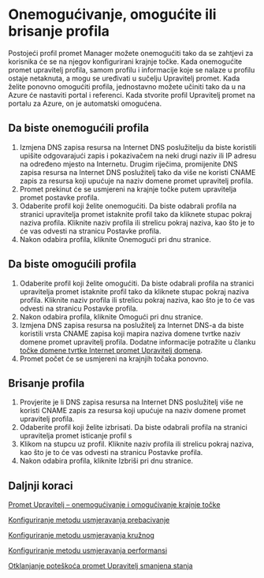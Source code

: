 <properties
   pageTitle="Onemogućivanje, omogućite ili brisanje profila promet Upravitelj | Microsoft Azure"
   description="U ovom se članku pronaći ćete raditi na promet upravitelj profila."
   services="traffic-manager"
   documentationCenter="na"
   authors="sdwheeler"
   manager="carmonm"
   editor="tysonn" />
<tags
   ms.service="traffic-manager"
   ms.devlang="na"
   ms.topic="article"
   ms.tgt_pltfrm="na"
   ms.workload="infrastructure-services"
   ms.date="10/18/2016"
   ms.author="sewhee" />
<!-- repub for nofollow -->

# <a name="disable-enable-or-delete-a-profile"></a>Onemogućivanje, omogućite ili brisanje profila


Postojeći profil promet Manager možete onemogućiti tako da se zahtjevi za korisnika će se na njegov konfigurirani krajnje točke. Kada onemogućite promet upravitelj profila, samom profilu i informacije koje se nalaze u profilu ostaje netaknuta, a mogu se uređivati u sučelju Upravitelj promet. Kada želite ponovno omogućiti profila, jednostavno možete učiniti tako da u na Azure će nastaviti portal i referenci. Kada stvorite profil Upravitelj promet na portalu za Azure, on je automatski omogućena.

## <a name="to-disable-a-profile"></a>Da biste onemogućili profila

1. Izmjena DNS zapisa resursa na Internet DNS poslužitelju da biste koristili upišite odgovarajući zapis i pokazivačem na neki drugi naziv ili IP adresu na određeno mjesto na Internetu. Drugim riječima, promijenite DNS zapisa resursa na Internet DNS poslužitelj tako da više ne koristi CNAME zapis za resursa koji upućuje na naziv domene promet upravitelj profila.
1. Promet prekinut će se usmjereni na krajnje točke putem upravitelja promet postavke profila.
1. Odaberite profil koji želite onemogućiti. Da biste odabrali profila na stranici upravitelja promet istaknite profil tako da kliknete stupac pokraj naziva profila. Kliknite naziv profila ili strelicu pokraj naziva, kao što je to će vas odvesti na stranicu Postavke profila.
1. Nakon odabira profila, kliknite Onemogući pri dnu stranice.

## <a name="to-enable-a-profile"></a>Da biste omogućili profila

1. Odaberite profil koji želite omogućiti. Da biste odabrali profila na stranici upravitelja promet istaknite profil tako da kliknete stupac pokraj naziva profila. Kliknite naziv profila ili strelicu pokraj naziva, kao što je to će vas odvesti na stranicu Postavke profila.
1. Nakon odabira profila, kliknite Omogući pri dnu stranice.
1. Izmjena DNS zapisa resursa na poslužitelj za Internet DNS-a da biste koristili vrsta CNAME zapisa koji mapira naziva domene tvrtke naziv domene promet upravitelj profila. Dodatne informacije potražite u članku [točke domene tvrtke Internet promet Upravitelj domena](traffic-manager-point-internet-domain.md).
1. Promet počet će se usmjereni na krajnjih točaka ponovno.

## <a name="delete-a-profile"></a>Brisanje profila


1. Provjerite je li DNS zapisa resursa na Internet DNS poslužitelj više ne koristi CNAME zapis za resursa koji upućuje na naziv domene promet upravitelj profila.
1. Odaberite profil koji želite izbrisati. Da biste odabrali profila na stranici upravitelja promet isticanje profil s
1. Klikom na stupcu uz profil. Kliknite naziv profila ili strelicu pokraj naziva, kao što je to će vas odvesti na stranicu Postavke profila.
1. Nakon odabira profila, kliknite Izbriši pri dnu stranice.

## <a name="next-steps"></a>Daljnji koraci

[Promet Upravitelj – onemogućivanje i omogućivanje krajnje točke](disable-or-enable-an-endpoint.md)

[Konfiguriranje metodu usmjeravanja prebacivanje](traffic-manager-configure-failover-routing-method.md)

[Konfiguriranje metodu usmjeravanja kružnog](traffic-manager-configure-round-robin-routing-method.md)

[Konfiguriranje metodu usmjeravanja performansi](traffic-manager-configure-performance-routing-method.md)

[Otklanjanje poteškoća promet Upravitelj smanjena stanja](traffic-manager-troubleshooting-degraded.md)

